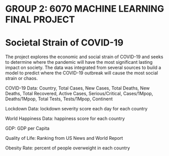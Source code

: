 # GROUP 2: 6070 MACHINE LEARNING FINAL PROJECT
# Societal Strain of COVID-19


The project explores the economic and social strain of COVID-19 and seeks to determine where the pandemic will have the most significant lasting impact on society. The data was integrated from several sources to build a model to predict where the COVID-19 outbreak will cause the most social strain or chaos.


COVID-19 Data: Country, Total Cases, New Cases, Total Deaths, New Deaths, Total Recovered, Active Cases, Serious/Critical, Cases/1Mpop, Deaths/1Mpop, Total Tests, Tests/1Mpop, Continent

Lockdown Data: lockdown severity score each day for each country

World Happiness Data: happiness score for each country

GDP: GDP per Capita

Quality of Life: Ranking from US News and World Report

Obesity Rate: percent of people overweight in each country
